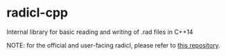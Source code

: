 # radicl-cpp
Internal library for basic reading and writing of .rad files in C++14

NOTE: for the official and user-facing radicl, please refer to [this repository](https://github.com/COMBINE-lab/radicl).
